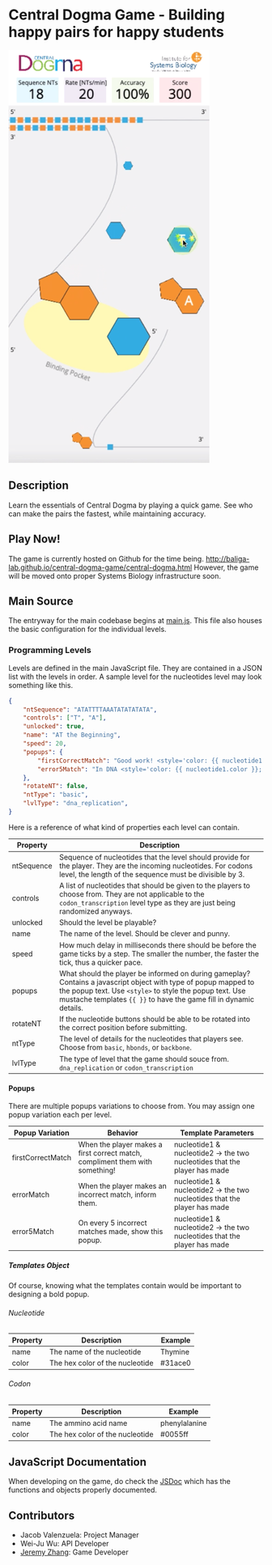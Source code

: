 # Central Dogma Game - Building happy pairs for happy students

![Gameplay image](gameplay.png)

## Description

Learn the essentials of Central Dogma by playing a quick game. See who can make the pairs the fastest,
while maintaining accuracy.

## Play Now!

The game is currently hosted on Github for the time being. http://baliga-lab.github.io/central-dogma-game/central-dogma.html
However, the game will be moved onto proper Systems Biology infrastructure soon.

## Main Source

The entryway for the main codebase begins at [main.js](static/js/main.js). This file also houses the basic configuration
for the individual levels.

### Programming Levels

Levels are defined in the main JavaScript file. They are contained in a JSON list with the levels in order. A sample level
for the nucleotides level may look something like this.
```json
{
    "ntSequence": "ATATTTTAAATATATATATA",
    "controls": ["T", "A"],
    "unlocked": true,
    "name": "AT the Beginning",
    "speed": 20,
    "popups": {
        "firstCorrectMatch": "Good work! <style='color: {{ nucleotide1.color }};'>{{ nucleotide1.name }}</style> binds with <style='color: {{ nucleotide2.color }};'>{{ nucleotide2.name }}</style>!",
        "error5Match": "In DNA <style='color: {{ nucleotide1.color }};'>{{ nucleotide1.name }}</style> can only bind to <style='color: {{ nucleotide2.color }};'>{{ nucleotide2.name }}</style>, both nucleotides help make up DNA!"
    },
    "rotateNT": false,
    "ntType": "basic",
    "lvlType": "dna_replication",
}
```

Here is a reference of what kind of properties each level can contain.

| Property | Description |
| --- | --- |
| ntSequence | Sequence of nucleotides that the level should provide for the player. They are the incoming nucleotides. For codons level, the length of the sequence must be divisible by 3. |
| controls | A list of nucleotides that should be given to the players to choose from. They are not applicable to the `codon_transcription` level type as they are just being randomized anyways. |
| unlocked | Should the level be playable? |
| name | The name of the level. Should be clever and punny. |
| speed | How much delay in milliseconds there should be before the game ticks by a step. The smaller the number, the faster the tick, thus a quicker pace. |
| popups | What should the player be informed on during gameplay? Contains a javascript object with type of popup mapped to the popup text. Use `<style>` to style the popup text. Use mustache templates `{{ }}` to have the game fill in dynamic details. |
| rotateNT | If the nucleotide buttons should be able to be rotated into the correct position before submitting. |
| ntType | The level of details for the nucleotides that players see. Choose from `basic`, `hbonds`, or `backbone`. |
| lvlType | The type of level that the game should souce from. `dna_replication` or `codon_transcription` |

#### Popups

There are multiple popups variations to choose from. You may assign one popup variation each per level.

| Popup Variation | Behavior | Template Parameters |
| --- | --- | --- |
| firstCorrectMatch | When the player makes a first correct match, compliment them with something! | nucleotide1 & nucleotide2 -> the two nucleotides that the player has made |
| errorMatch | When the player makes an incorrect match, inform them. | nucleotide1 & nucleotide2 -> the two nucleotides that the player has made |
| error5Match | On every 5 incorrect matches made, show this popup. | nucleotide1 & nucleotide2 -> the two nucleotides that the player has made |

##### Templates Object

Of course, knowing what the templates contain would be important to designing a bold popup.

###### Nucleotide

| Property | Description | Example |
| --- | --- | --- |
| name | The name of the nucleotide | Thymine |
| color | The hex color of the nucleotide | #31ace0 |

###### Codon

| Property | Description | Example |
| --- | --- | --- |
| name | The ammino acid name | phenylalanine |
| color | The hex color of the nucleotide | #0055ff |

## JavaScript Documentation

When developing on the game, do check the [JSDoc](https://baliga-lab.github.io/central-dogma-game/jsdoc/) which has the functions and objects properly documented. 

## Contributors

- Jacob Valenzuela: Project Manager
- Wei-Ju Wu: API Developer
- [Jeremy Zhang](https://courses.cs.washington.edu/courses/cse154/19su/staff/about-me/jeremy-zhang/about.html): Game Developer
